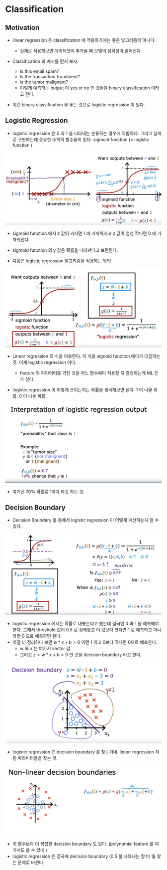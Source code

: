 # Classification 

## Motivation 

- linear regression 은 classification 에 적용하기에는 좋은 알고리즘이 아니다. 
  - 실제로 적용해보면 데이터셋이 추가될 때 모델의 정확성이 떨어진다.  

- Classification 의 예시를 먼저 보자. 
  - Is this email spam? 
  - Is the transaction fraudulent? 
  - is the tumor malignant? 
  - 이렇게 예측하는 output 이 yes or no 인 것들을 binary classification 이라고 한다.

- 이런 binary classification 을 푸는 것으로 logistic regression 이 있다. 

## Logistic Regression 

- logistic regression 은 0 과 1 을 나타내는 분류하는 경우에 적합하다. 그리고 실제로 구현하는데 중요한 수학적 함수들이 있다. sigmoid function (= logistic function )

![](../images/logistic%20regression.png)

- sigmoid function 에서 z 값이 커지면 1 에 가까워지고 z 값이 엄청 작다면 0 에 가까워진다. 
- sigmoid function 의 y 값은 확률을 나타낸다고 보면된다.  

- 다음은 logistic regression 알고리즘을 적용하는 방법

![](../images/Implement%20logistic%20regression.png)

- Linear regression 의 식을 이용한다. 이 식을 signoid function 에다가 대입하는 것. 이개 logistic regression 이다. 
  - feature 와 파라미터를 가진 것을 어느 함수에다 적용할 지 결정하는게 ML 인가 싶다.  

- logistic regression 이 어떻게 쓰이는지는 확률을 생각해보면 된다. 1 이 나올 확률, 0 이 나올 확률. 

![](../images/interpretation%20of%20logistic%20regression%20output.png)

- 여기선 70% 확률로 1이다 라고 하는 것. 

## Decision Boundary 

- Decision Boundary 를 통해서 logistic regression 이 어떻게 계산하는지 알 수 있다. 

![](../images/logistic%20regresssion%20predict.png)

- logistic regression 에서는 확률로 내놓는다고 했는데 결국엔 0 과 1 을 예측해야한다. 그래서 threshold 값이 0.5 로 정해놓고 이 값보다 크다면 1 로 예측하고 아니라면 0 으로 예측하면 된다.
- 이걸 더 정리하다 보면 $w * x + b > 0$ 이면 1 이고 0보다 작다면 0으로 예측한다. 
  - w 와 x 는 여기서 vector 값.
  - 그리고 $z = w * x + b = 0$ 인 곳을 decision boundary 라고 한다.  

![](../images/decision%20boundary.png)

- logistic regression 은 decision boundary 를 찾는거네. linear regression 처럼 파라미터들을 찾는 것. 

![](../images/decision%20boundary%202.png)

- 이 함수보다 더 복잡한 decision boundary 도 있다. (polynomial feature 를 여기서도 쓸 수 있네.)
- logistic regression 은 결국에 decision boundary (0.5 를 나타내는 함수) 를 찾는 문제로 바뀐다.
